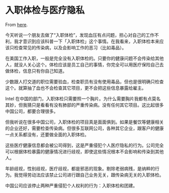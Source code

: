 # 入职体检与医疗隐私

From [here](https://yinwang1.substack.com/p/medical-privacy).

今天听说一个朋友去做了“入职体检”，发现血压有点问题，担心对自己的工作不利，我才意识到应该科普一下「入职体检」这个事情。在我看来，入职体检本来应该只检查常见的传染病，以及会影响工作的恶习（比如毒品）。

在美国工作入职，一般是完全没有入职体检的。只要你的健康问题不会传染给其他人，就没人关心这个。体检应该是员工自己的事情，你完全可以用医疗保险自己去做体检，信息只有你自己知道。

少数跟人打交道的职位需要验血，检查职员有没有使用毒品，但也是很明确只检查这个。就算抽了血也不会检查其它项目，更不会把这些信息暴露给雇主。

Intel 在中国的部门，入职体检只需要照一个胸片。为什么需要胸片我都有点莫名其妙，但我猜只是看看有没有肺部的严重传染病。没有任何其它项目。这比起很多中国公司，都要合理很多。

但我听说在很多中国公司，入职体检的项目真是面面俱到。如果是餐饮等健康相关的企业还好，需要检查传染病。但很多互联网公司，各种其它企业，跟客户的健康一点关系都没有，还要做全面的入职体检。

这些医疗健康信息都会被公司得到，这是严重侵犯个人医疗隐私的行为。公司完全可以根据体检暴露的健康情况进行歧视，即使这些情况根本不会影响和传染到其他人。

年龄歧视，性别歧视，医疗歧视，都是邪恶的现象。剔除老弱病残，是纳粹的行为。我觉得劳动法应该禁止公司进行跟自己业务无关，跟传染病无关的入职体检。

中国公司应该停止两种严重侵犯个人权利的行为：入职体检和团建。
